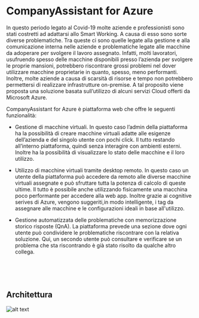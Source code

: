 # CompanyAssistant for Azure

In questo periodo legato al Covid-19 molte aziende e professionisti sono stati costretti ad adattarsi allo Smart Working. A causa di esso sono sorte diverse problematiche. Tra queste ci sono quelle legate alla gestione e alla comunicazione interna nelle aziende e problematiche legate alle macchine da adoperare per svolgere il lavoro assegnato. 
Infatti, molti lavoratori, usufruendo spesso delle macchine disponibili presso l’azienda per svolgere le proprie mansioni, potrebbero riscontrare grossi problemi nel dover utilizzare macchine proprietarie in quanto, spesso, meno performanti. Inoltre, molte aziende a causa di scarsità di risorse e tempo non potrebbero permettersi di realizzare infrastrutture on-premise.
A tal proposito viene proposta una soluzione basata sull’utilizzo di alcuni servizi Cloud offerti da Microsoft Azure.

CompanyAssistant for Azure è  piattaforma web che offre le seguenti funzionalità:

* Gestione di macchine virtuali. In questo caso l’admin della piattaforma ha la possibilità di creare macchine virtuali adatte alle esigenze dell’azienda e del singolo utente con pochi click. Il tutto restando all’interno piattaforma, quindi senza interagire con ambienti esterni. Inoltre ha la possibilità di visualizzare lo stato delle macchine e il loro utilizzo.

* Utilizzo di macchine virtuali tramite desktop remoto. In questo caso un utente della piattaforma può accedere da remoto alle diverse macchine virtuali assegnate e può sfruttare tutta la potenza di calcolo di queste ultime. Il tutto è possibile anche utilizzando fisicamente una macchina poco performante per accedere alla web app. Inoltre grazie ai cognitive serives di Azure, vengono suggeriti,in modo intelligente, i tag da assegnare alle macchine e le configurazioni ideali in base all'utilizzo.

* Gestione automatizzata delle problematiche con memorizzazione storico risposte (QnA). La piattaforma prevede una sezione dove ogni utente può condividere le problematiche riscontrare con la relativa soluzione. Qui, un secondo utente può consultare e verificare se un problema che sta riscontrando è già stato risolto da qualche altro collega.

<br><br><br>
## Architettura 

![alt text](./arc.jepg)





